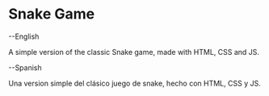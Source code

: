 # Snake Game

--English

A simple version of the classic Snake game, made with HTML, CSS and JS. 

--Spanish

Una version simple del clásico juego de snake, hecho con HTML, CSS y JS. 
